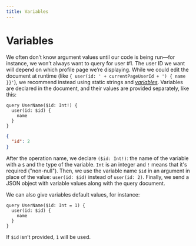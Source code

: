 ```yaml
---
title: Variables
---
```


# Variables

We often don’t know argument values until our code is being run—for instance, we won’t always want to query for user #1. The user ID we want will depend on which profile page we’re displaying. While we could edit the document at runtime (like `{ user(id: ' + currentPageUserId + ') { name }}'`), we recommend instead using static strings and [*variables*](http://spec.graphql.org/draft/#sec-Language.Variables). Variables are declared in the document, and their values are provided separately, like this:

```gql
query UserName($id: Int!) { 
  user(id: $id) {
    name
  }
}
```

```json
{
  "id": 2
}
```

After the operation name, we declare `($id: Int!)`: the name of the variable with a `$` and the type of the variable. `Int` is an integer and `!` means that it's required ("non-null"). Then, we use the variable name `$id` in an argument in place of the value: `user(id: $id)` instead of `user(id: 2)`. Finally, we send a JSON object with variable values along with the query document.

We can also give variables default values, for instance:

```gql
query UserName($id: Int = 1) { 
  user(id: $id) {
    name
  }
}
```

If `$id` isn’t provided, `1` will be used.

